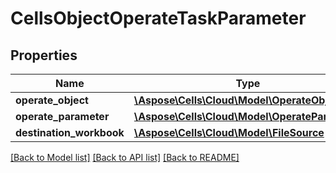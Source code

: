 # CellsObjectOperateTaskParameter

## Properties
Name | Type | Description | Notes
------------ | ------------- | ------------- | -------------
**operate_object** | [**\Aspose\Cells\Cloud\Model\OperateObject**](OperateObject.md) |  | [optional] 
**operate_parameter** | [**\Aspose\Cells\Cloud\Model\OperateParameter**](OperateParameter.md) |  | [optional] 
**destination_workbook** | [**\Aspose\Cells\Cloud\Model\FileSource**](FileSource.md) |  | [optional] 

[[Back to Model list]](../README.md#documentation-for-models) [[Back to API list]](../README.md#documentation-for-api-endpoints) [[Back to README]](../README.md)


